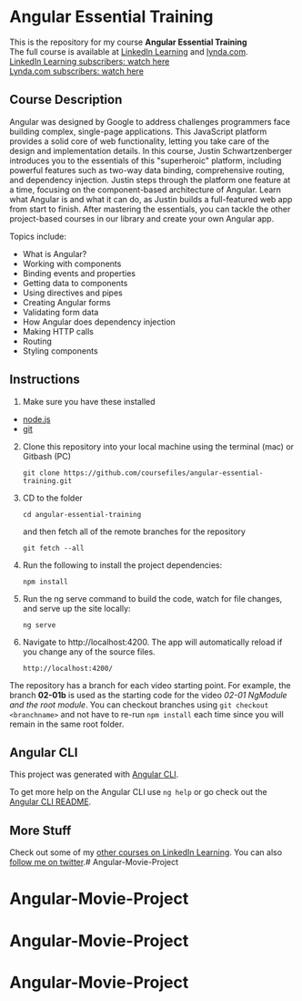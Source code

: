 # Angular Essential Training

This is the repository for my course **Angular Essential Training**  
The full course is available at [LinkedIn Learning](https://www.linkedin.com/learning) and [lynda.com](https://lynda.com).  
[LinkedIn Learning subscribers: watch here](https://www.linkedin.com/learning/angular-essential-training-2)  
[Lynda.com subscribers: watch here](https://www.lynda.com/Angular-tutorials/Angular-Essential-Training/5034181-2.html)  


## Course Description

Angular was designed by Google to address challenges programmers face building complex, single-page applications. This JavaScript platform provides a solid core of web functionality, letting you take care of the design and implementation details. In this course, Justin Schwartzenberger introduces you to the essentials of this "superheroic" platform, including powerful features such as two-way data binding, comprehensive routing, and dependency injection. Justin steps through the platform one feature at a time, focusing on the component-based architecture of Angular. Learn what Angular is and what it can do, as Justin builds a full-featured web app from start to finish. After mastering the essentials, you can tackle the other project-based courses in our library and create your own Angular app.

Topics include:
- What is Angular?
- Working with components
- Binding events and properties
- Getting data to components
- Using directives and pipes
- Creating Angular forms
- Validating form data
- How Angular does dependency injection
- Making HTTP calls
- Routing
- Styling components

## Instructions

1. Make sure you have these installed
  - [node.js](http://nodejs.org/)
  - [git](http://git-scm.com/)

2. Clone this repository into your local machine using the terminal (mac) or Gitbash (PC) 

    `git clone https://github.com/coursefiles/angular-essential-training.git`
    
3. CD to the folder

    `cd angular-essential-training`

    and then fetch all of the remote branches for the repository
    
    `git fetch --all` 
    
4. Run the following to install the project dependencies:

    `npm install`
    
5. Run the ng serve command to build the code, watch for file changes, and serve up the site locally:

    `ng serve`

6. Navigate to http://localhost:4200. The app will automatically reload if you change any of the source files.

    `http://localhost:4200/`

The repository has a branch for each video starting point. For example, the branch **02-01b** is used as the starting code for the video *02-01 NgModule and the root module*. You can checkout branches using `git checkout <branchname>` and not have to re-run `npm install` each time since you will remain in the same root folder.


## Angular CLI
This project was generated with [Angular CLI](https://github.com/angular/angular-cli).

To get more help on the Angular CLI use `ng help` or go check out the [Angular CLI README](https://github.com/angular/angular-cli/blob/master/README.md).


## More Stuff
Check out some of my [other courses on LinkedIn Learning](https://www.linkedin.com/learning/instructors/justin-schwartzenberger?u=2125562). 
You can also [follow me on twitter](https://twitter.com/schwarty).# Angular-Movie-Project
# Angular-Movie-Project
# Angular-Movie-Project
# Angular-Movie-Project
